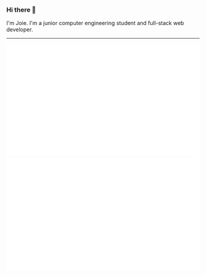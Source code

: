 ### Hi there 👋

I'm Joie. I'm a junior computer engineering student and full-stack web developer.

<hr>

<a href="https://github.com/jstrieb/github-stats">

![](https://github.com/joiellantero/github-stats/blob/master/generated/overview.svg)
![](https://github.com/joiellantero/github-stats/blob/master/generated/languages.svg)

</a>
